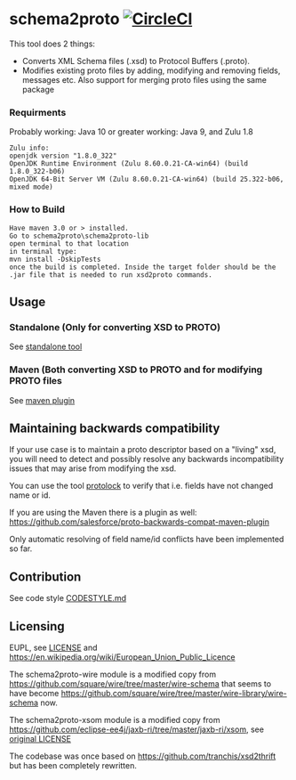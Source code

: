 # schema2proto  [![CircleCI](https://circleci.com/gh/entur/schema2proto.svg?style=svg)](https://circleci.com/gh/entur/schema2proto)

This tool does 2 things:

* Converts XML Schema files (.xsd) to Protocol Buffers (.proto).
* Modifies existing proto files by adding, modifying and removing fields, messages etc. Also support for merging proto
  files using the same package

### Requirments
Probably working: Java 10 or greater
working: Java 9, and Zulu 1.8

	Zulu info:
	openjdk version "1.8.0_322"
	OpenJDK Runtime Environment (Zulu 8.60.0.21-CA-win64) (build 1.8.0_322-b06)
	OpenJDK 64-Bit Server VM (Zulu 8.60.0.21-CA-win64) (build 25.322-b06, mixed mode)

### How to Build
	Have maven 3.0 or > installed.
	Go to schema2proto\schema2proto-lib
	open terminal to that location
	in terminal type:
	mvn install -DskipTests
	once the build is completed. Inside the target folder should be the .jar file that is needed to run xsd2proto commands.

## Usage

### Standalone (Only for converting XSD to PROTO)

See [standalone tool](schema2proto-lib/README.md)

### Maven (Both converting XSD to PROTO and for modifying PROTO files

See [maven plugin](schema2proto-maven-plugin/README.md)

## Maintaining backwards compatibility

If your use case is to maintain a proto descriptor based on a "living" xsd, you will need to detect and possibly resolve
any backwards incompatibility issues that may arise from modifying the xsd.

You can use the tool [protolock](https://github.com/nilslice/protolock) to verify that i.e. fields have not changed name
or id.

If you are using the Maven there is a plugin as well: https://github.com/salesforce/proto-backwards-compat-maven-plugin
 
Only automatic resolving of field name/id conflicts have been implemented so far.

## Contribution

See code style [CODESTYLE.md](CODESTYLE.md)

## Licensing

EUPL, see [LICENSE](LICENSE.txt) and https://en.wikipedia.org/wiki/European_Union_Public_Licence

The schema2proto-wire module is a modified copy from https://github.com/square/wire/tree/master/wire-schema that seems
to have become https://github.com/square/wire/tree/master/wire-library/wire-schema now.

The schema2proto-xsom module is a modified copy from https://github.com/eclipse-ee4j/jaxb-ri/tree/master/jaxb-ri/xsom,
see [original LICENSE](schema2proto-xsom/LICENSE.md)

The codebase was once based on https://github.com/tranchis/xsd2thrift but has been completely rewritten.
